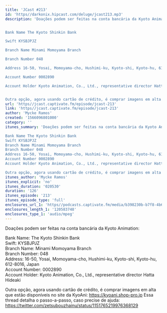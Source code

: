 ```yaml
---
title: 'JCast #213'
id: 'https//darkonix.hipcast.com/deluge/jcast213.mp3'
description: 'Doações podem ser feitas na conta bancária da Kyoto Animation


Bank Name The Kyoto Shinkin Bank

Swift KYSBJPJZ

Branch Name Minami Momoyama Branch

Branch Number 048

Address 16-50, Yosai, Momoyama-cho, Hushimi-ku, Kyoto-shi, Kyoto-hu, 612-8016, Japan

Account Number 0002890

Account Holder Kyoto Animation, Co., Ltd., representative director Hatta Hideaki


Outra opção, agora usando cartão de crédito, é comprar imagens em alta que estão disponíveis no site da KyoAni https//kyoani.shop-pro.jp Essa thread detalha o passo-a-passo, caso precise de ajuda https//twitter.com/zetsubouzhainu/status/1151765219976368129'
url: 'https//jcast.captivate.fm/episode/jcast-213'
link: 'https//jcast.captivate.fm/episode/jcast-213'
author: 'Mycke Ramos'
created: '1566096801000'
category: ''
itunes_summary: 'Doações podem ser feitas na conta bancária da Kyoto Animation

Bank Name The Kyoto Shinkin Bank
Swift KYSBJPJZ
Branch Name Minami Momoyama Branch
Branch Number 048
Address 16-50, Yosai, Momoyama-cho, Hushimi-ku, Kyoto-shi, Kyoto-hu, 612-8016, Japan
Account Number 0002890
Account Holder Kyoto Animation, Co., Ltd., representative director Hatta Hideaki

Outra opção, agora usando cartão de crédito, é comprar imagens em alta que estão disponíveis no site da KyoAni https//kyoani.shop-pro.jp Essa thread detalha o passo-a-passo, caso precise de ajuda https//twitter.com/zetsubouzhainu/status/1151765219976368129'
itunes_author: 'Mycke Ramos'
itunes_explicit: 'no'
itunes_duration: '020530'
duration: '126'
itunes_episode: '213'
itunes_episode_type: 'full'
enclosures_url_1: 'https//podcasts.captivate.fm/media/b398230b-b7f8-4b61-a5ce-1ce8b190a1f3/jcast213_tc.mp3'
enclosures_length_1: '120583748'
enclosures_type_1: 'audio/mpeg'
---
```

Doações podem ser feitas na conta bancária da Kyoto Animation:

Bank Name: The Kyoto Shinkin Bank  
Swift: KYSBJPJZ  
Branch Name: Minami Momoyama Branch  
Branch Number: 048  
Address: 16-50, Yosai, Momoyama-cho, Hushimi-ku, Kyoto-shi, Kyoto-hu, 612-8016, Japan  
Account Number: 0002890  
Account Holder: Kyoto Animation, Co., Ltd., representative director Hatta Hideaki

Outra opção, agora usando cartão de crédito, é comprar imagens em alta que estão disponíveis no site da KyoAni: https://kyoani.shop-pro.jp Essa thread detalha o passo-a-passo, caso precise de ajuda: https://twitter.com/zetsubouzhainu/status/1151765219976368129